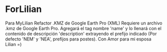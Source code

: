 # ForLilian
Para MyLilian
Refactor .KMZ de Google Earth Pro (XML)
Requiere un archivo .kmz de Google Earth Pro. Agregará el tag nombre 'name'
y lo llenará con el contenido de descripción 'description' extrayendo el prefijo
indicado (Por defecto 'NEM' y 'NEA', prefijos para postes).
Con Amor para mi esposa Lilian =)
